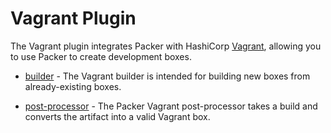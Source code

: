 # Vagrant Plugin

The Vagrant plugin integrates Packer with HashiCorp [Vagrant](https://www.vagrantup.com/), allowing you to use Packer to create development boxes.

- [builder](/docs/builders/vagrant.mdx) - The Vagrant builder is intended for building new boxes from already-existing boxes.

- [post-processor](/docs/post-processors/vagrant.mdx) - The Packer Vagrant post-processor takes a build and converts the artifact into a valid Vagrant box.